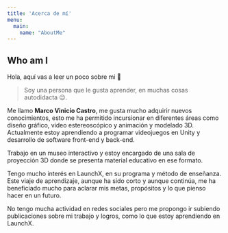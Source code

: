 ```yaml
---
title: 'Acerca de mí'
menu:
  main:
    name: "AboutMe"
---
```


## Who am I

Hola, aquí vas a leer un poco sobre mi 🤩

> Soy una persona que le gusta aprender, en muchas cosas autodidacta 😉.

Me llamo **Marco Vinicio Castro**, me gusta mucho adquirir nuevos conocimientos, esto me 
ha permitido incursionar en diferentes áreas como diseño gráfico, video estereoscópico y animación y modelado 3D.
Actualmente estoy aprendiendo a programar videojuegos en Unity y desarrollo de software front-end y back-end.

Trabajo en un museo interactivo y estoy encargado de una sala de proyección 3D donde se presenta material educativo
en ese formato.

Tengo mucho interés en LaunchX, en su programa y método de enseñanza. Este viaje de aprendizaje, aunque ha sido corto 
y aunque continúa, me ha beneficiado mucho para aclarar mis metas, propósitos y lo que pienso hacer en un futuro.

No tengo mucha actividad en redes sociales pero me propongo ir subiendo publicaciones sobre mi trabajo y logros, como
lo que estoy aprendiendo en LaunchX.
